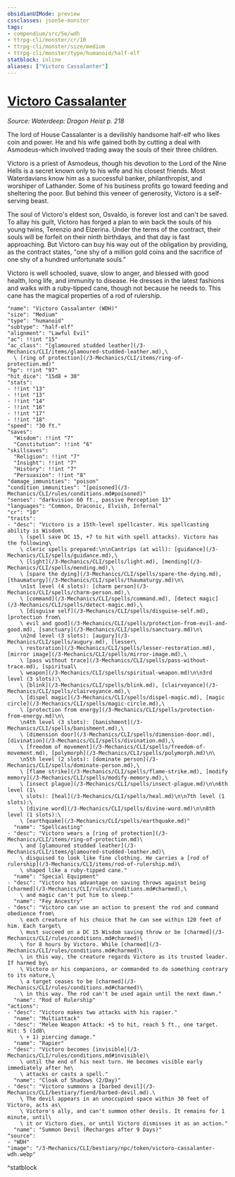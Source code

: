 ```yaml
---
obsidianUIMode: preview
cssclasses: json5e-monster
tags:
- compendium/src/5e/wdh
- ttrpg-cli/monster/cr/10
- ttrpg-cli/monster/size/medium
- ttrpg-cli/monster/type/humanoid/half-elf
statblock: inline
aliases: ["Victoro Cassalanter"]
---
```

# [Victoro Cassalanter](3-Mechanics\CLI\bestiary\npc/victoro-cassalanter-wdh.md)
*Source: Waterdeep: Dragon Heist p. 218*  

The lord of House Cassalanter is a devilishly handsome half-elf who likes coin and power. He and his wife gained both by cutting a deal with Asmodeus-which involved trading away the souls of their three children.

Victoro is a priest of Asmodeus, though his devotion to the Lord of the Nine Hells is a secret known only to his wife and his closest friends. Most Waterdavians know him as a successful banker, philanthropist, and worshiper of Lathander. Some of his business profits go toward feeding and sheltering the poor. But behind this veneer of generosity, Victoro is a self-serving beast.

The soul of Victoro's eldest son, Osvaldo, is forever lost and can't be saved. To allay his guilt, Victoro has forged a plan to win back the souls of his young twins, Terenzio and Elzerina. Under the terms of the contract, their souls will be forfeit on their ninth birthdays, and that day is fast approaching. But Victoro can buy his way out of the obligation by providing, as the contract states, "one shy of a million gold coins and the sacrifice of one shy of a hundred unfortunate souls."

Victoro is well schooled, suave, slow to anger, and blessed with good health, long life, and immunity to disease. He dresses in the latest fashions and walks with a ruby-tipped cane, though not because he needs to. This cane has the magical properties of a rod of rulership.

```statblock
"name": "Victoro Cassalanter (WDH)"
"size": "Medium"
"type": "humanoid"
"subtype": "half-elf"
"alignment": "Lawful Evil"
"ac": !!int "15"
"ac_class": "[glamoured studded leather](/3-Mechanics/CLI/items/glamoured-studded-leather.md),\
  \ [ring of protection](/3-Mechanics/CLI/items/ring-of-protection.md)"
"hp": !!int "97"
"hit_dice": "15d8 + 30"
"stats":
- !!int "13"
- !!int "13"
- !!int "14"
- !!int "16"
- !!int "17"
- !!int "18"
"speed": "30 ft."
"saves":
  "Wisdom": !!int "7"
  "Constitution": !!int "6"
"skillsaves":
  "Religion": !!int "7"
  "Insight": !!int "7"
  "History": !!int "7"
  "Persuasion": !!int "8"
"damage_immunities": "poison"
"condition_immunities": "[poisoned](/3-Mechanics/CLI/rules/conditions.md#poisoned)"
"senses": "darkvision 60 ft., passive Perception 13"
"languages": "Common, Draconic, Elvish, Infernal"
"cr": "10"
"traits":
- "desc": "Victoro is a 15th-level spellcaster. His spellcasting ability is Wisdom\
    \ (spell save DC 15, +7 to hit with spell attacks). Victoro has the following\
    \ cleric spells prepared:\n\nCantrips (at will): [guidance](/3-Mechanics/CLI/spells/guidance.md),\
    \ [light](/3-Mechanics/CLI/spells/light.md), [mending](/3-Mechanics/CLI/spells/mending.md),\
    \ [spare the dying](/3-Mechanics/CLI/spells/spare-the-dying.md), [thaumaturgy](/3-Mechanics/CLI/spells/thaumaturgy.md)\n\
    \n1st level (4 slots): [charm person](/3-Mechanics/CLI/spells/charm-person.md),\
    \ [command](/3-Mechanics/CLI/spells/command.md), [detect magic](/3-Mechanics/CLI/spells/detect-magic.md),\
    \ [disguise self](/3-Mechanics/CLI/spells/disguise-self.md), [protection from\
    \ evil and good](/3-Mechanics/CLI/spells/protection-from-evil-and-good.md), [sanctuary](/3-Mechanics/CLI/spells/sanctuary.md)\n\
    \n2nd level (3 slots): [augury](/3-Mechanics/CLI/spells/augury.md), [lesser\
    \ restoration](/3-Mechanics/CLI/spells/lesser-restoration.md), [mirror image](/3-Mechanics/CLI/spells/mirror-image.md),\
    \ [pass without trace](/3-Mechanics/CLI/spells/pass-without-trace.md), [spiritual\
    \ weapon](/3-Mechanics/CLI/spells/spiritual-weapon.md)\n\n3rd level (3 slots):\
    \ [blink](/3-Mechanics/CLI/spells/blink.md), [clairvoyance](/3-Mechanics/CLI/spells/clairvoyance.md),\
    \ [dispel magic](/3-Mechanics/CLI/spells/dispel-magic.md), [magic circle](/3-Mechanics/CLI/spells/magic-circle.md),\
    \ [protection from energy](/3-Mechanics/CLI/spells/protection-from-energy.md)\n\
    \n4th level (3 slots): [banishment](/3-Mechanics/CLI/spells/banishment.md),\
    \ [dimension door](/3-Mechanics/CLI/spells/dimension-door.md), [divination](/3-Mechanics/CLI/spells/divination.md),\
    \ [freedom of movement](/3-Mechanics/CLI/spells/freedom-of-movement.md), [polymorph](/3-Mechanics/CLI/spells/polymorph.md)\n\
    \n5th level (2 slots): [dominate person](/3-Mechanics/CLI/spells/dominate-person.md),\
    \ [flame strike](/3-Mechanics/CLI/spells/flame-strike.md), [modify memory](/3-Mechanics/CLI/spells/modify-memory.md),\
    \ [insect plague](/3-Mechanics/CLI/spells/insect-plague.md)\n\n6th level (1\
    \ slots): [heal](/3-Mechanics/CLI/spells/heal.md)\n\n7th level (1 slots):\
    \ [divine word](/3-Mechanics/CLI/spells/divine-word.md)\n\n8th level (1 slots):\
    \ [earthquake](/3-Mechanics/CLI/spells/earthquake.md)"
  "name": "Spellcasting"
- "desc": "Victoro wears a [ring of protection](/3-Mechanics/CLI/items/ring-of-protection.md)\
    \ and [glamoured studded leather](/3-Mechanics/CLI/items/glamoured-studded-leather.md)\
    \ disguised to look like fine clothing. He carries a [rod of rulership](/3-Mechanics/CLI/items/rod-of-rulership.md)\
    \ shaped like a ruby-tipped cane."
  "name": "Special Equipment"
- "desc": "Victoro has advantage on saving throws against being [charmed](/3-Mechanics/CLI/rules/conditions.md#charmed),\
    \ and magic can't put him to sleep."
  "name": "Fey Ancestry"
- "desc": "Victoro can use an action to present the rod and command obedience from\
    \ each creature of his choice that he can see within 120 feet of him. Each target\
    \ must succeed on a DC 15 Wisdom saving throw or be [charmed](/3-Mechanics/CLI/rules/conditions.md#charmed)\
    \ for 8 hours by Victoro. While [charmed](/3-Mechanics/CLI/rules/conditions.md#charmed)\
    \ in this way, the creature regards Victoro as its trusted leader. If harmed by\
    \ Victoro or his companions, or commanded to do something contrary to its nature,\
    \ a target ceases to be [charmed](/3-Mechanics/CLI/rules/conditions.md#charmed)\
    \ in this way. The rod can't be used again until the next dawn."
  "name": "Rod of Rulership"
"actions":
- "desc": "Victoro makes two attacks with his rapier."
  "name": "Multiattack"
- "desc": "Melee Weapon Attack: +5 to hit, reach 5 ft., one target. Hit: 5 (1d8\
    \ + 1) piercing damage."
  "name": "Rapier"
- "desc": "Victoro becomes [invisible](/3-Mechanics/CLI/rules/conditions.md#invisible)\
    \ until the end of his next turn. He becomes visible early immediately after he\
    \ attacks or casts a spell."
  "name": "Cloak of Shadows (2/Day)"
- "desc": "Victoro summons a [barbed devil](/3-Mechanics/CLI/bestiary/fiend/barbed-devil.md).\
    \ The devil appears in an unoccupied space within 30 feet of Victoro, acts as\
    \ Victoro's ally, and can't summon other devils. It remains for 1 minute, until\
    \ it or Victoro dies, or until Victoro dismisses it as an action."
  "name": "Summon Devil (Recharges after 9 Days)"
"source":
- "WDH"
"image": "/3-Mechanics/CLI/bestiary/npc/token/victoro-cassalanter-wdh.webp"
```
^statblock